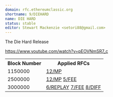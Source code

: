 ```yaml
---
domain: rfc.ethereumclassic.org
shortname: 9/DIEHARD
name: DIE HARD
status: stable
editor: Stewart Mackenzie <setori88@gmail.com>
---
```


The Die Hard Release

https://www.youtube.com/watch?v=pEOVNmSR7_c

<table style="width:100%">
  <tr>
    <th>Block Number</th>
    <th>Applied RFCs</th>
  </tr>
  <tr>
    <td>1150000</td>
    <td><a href="12/MP">12/MP</a></td>
  </tr>
  <tr>
    <td>2500000</td>
    <td><a href="12/MP">12/MP</a> <a href="5/FEE">5/FEE</a></td>
  </tr>
  <tr>
    <td>3000000</td>
    <td><a href="6/REPLAY">6/REPLAY</a> <a href="7/FEE">7/FEE</a> <a href="8/DIFF">8/DIFF</a></td>
  </tr>
</table>
